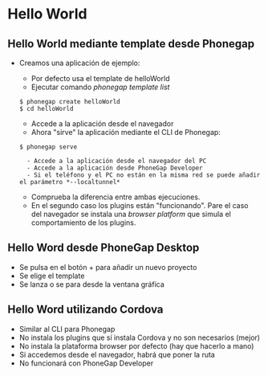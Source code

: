 # Hello World


## Hello World mediante template desde Phonegap

- Creamos una aplicación de ejemplo:
    - Por defecto usa el template de helloWorld
    - Ejecutar comando *phonegap template list*

    ```
    $ phonegap create helloWorld
    $ cd helloWorld
    ```
    - Accede a la aplicación desde el navegador
    - Ahora "sirve" la aplicación mediante el CLI de Phonegap:

    ```
    $ phonegap serve
    ```

        - Accede a la aplicación desde el navegador del PC
        - Accede a la aplicación desde PhoneGap Developer
        - Si el teléfono y el PC no están en la misma red se puede añadir el parámetro *--localtunnel*

    - Comprueba la diferencia entre ambas ejecuciones.
    - En el segundo caso los plugins están "funcionando". Pare el caso del navegador se instala una *browser platform* que simula el comportamiento de los plugins.
    
## Hello Word desde PhoneGap Desktop

- Se pulsa en el botón + para añadir un nuevo proyecto 
- Se elige el template
- Se lanza o se para desde la ventana gráfica

## Hello Word utilizando Cordova
- Similar al CLI para Phonegap
- No instala los plugins que sí instala Cordova y no son necesarios (mejor)
- No instala la plataforma browser por defecto (hay que hacerlo a mano)
- Si accedemos desde el navegador, habrá que poner la ruta
- No funcionará con PhoneGap Developer

